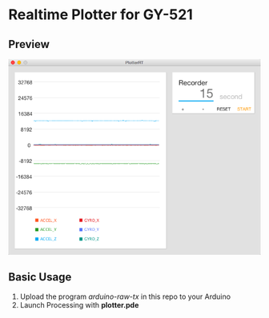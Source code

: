 Realtime Plotter for GY-521
===========================

Preview
-------

![preview](https://raw.githubusercontent.com/KuoE0/GY521-RAWDATA/master/PlotterRT/preview.png)

Basic Usage
-----------

1. Upload the program *arduino-raw-tx* in this repo to your Arduino
2. Launch Processing with **plotter.pde**


